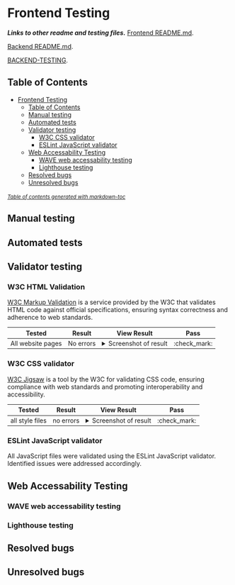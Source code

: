 # Frontend Testing

***Links to other readme and testing files.***
[Frontend README.md](https://github.com/redifo/recipe-drf-api/blob/main/README.md).

[Backend README.md](https://github.com/redifo/recipe-drf-api/blob/main/README-BACKEND.md).

[BACKEND-TESTING](https://github.com/redifo/recipe-drf-api/blob/main/BACKEND-TESTING.md).

## Table of Contents

- [Frontend Testing](#frontend-testing)
  * [Table of Contents](#table-of-contents)
  * [Manual testing](#manual-testing)
  * [Automated tests](#automated-tests)
  * [Validator testing](#validator-testing)
    + [W3C CSS validator](#w3c-css-validator)
    + [ESLint JavaScript validator](#eslint-javascript-validator)
  * [Web Accessability Testing](#web-accessability-testing)
    + [WAVE web accessability testing](#wave-web-accessability-testing)
    + [Lighthouse testing](#lighthouse-testing)
  * [Resolved bugs](#resolved-bugs)
  * [Unresolved bugs](#unresolved-bugs)

<small><i><a href='http://ecotrust-canada.github.io/markdown-toc/'>Table of contents generated with markdown-toc</a></i></small>

## Manual testing

## Automated tests

## Validator testing
### W3C HTML Validation
[W3C Markup Validation](https://validator.w3.org/) is a service provided by the W3C that validates HTML code against official specifications, ensuring syntax correctness and adherence to web standards.

| **Tested** | **Result** | **View Result** | **Pass** |
--- | --- | --- | :---:
|All website pages| No errors | <details><summary>Screenshot of result</summary>![Result](/readme-documentation/tests/html-validator.png)</details>| :check_mark:

### W3C CSS validator
[W3C Jigsaw](https://jigsaw.w3.org/css-validator/) is a tool by the W3C for validating CSS code, ensuring compliance with web standards and promoting interoperability and accessibility.



| **Tested** | **Result** | **View Result** | **Pass** |
--- | --- | --- | :---:
| all style files | no errors | <details><summary>Screenshot of result</summary>![Result](/readme-documentation/tests/)</details>| :check_mark:

### ESLint JavaScript validator

All JavaScript files were validated using the ESLint JavaScript validator. Identified issues were addressed accordingly.

## Web Accessability Testing
### WAVE web accessability testing
### Lighthouse testing

## Resolved bugs

## Unresolved bugs